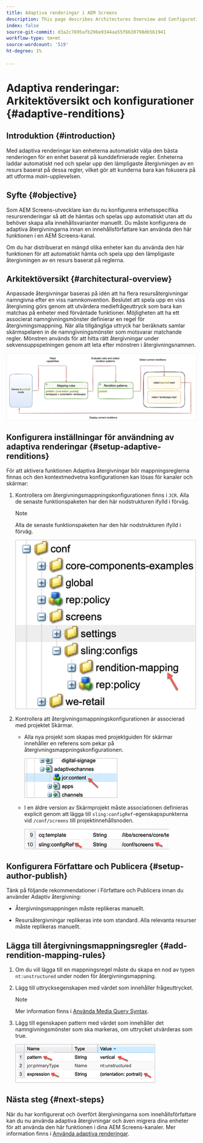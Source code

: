 ```yaml
---
title: Adaptiva renderingar i AEM Screens
description: This page describes Architectures Overview and Configurations for Adaptive Renditions in AEM Screens.
index: false
source-git-commit: d3a2c7695afb296e9344aa55f6630798db5b1941
workflow-type: tm+mt
source-wordcount: '519'
ht-degree: 1%

---
```



# Adaptiva renderingar: Arkitektöversikt och konfigurationer {#adaptive-renditions}

## Introduktion {#introduction}

Med adaptiva renderingar kan enheterna automatiskt välja den bästa renderingen för en enhet baserat på kunddefinierade regler. Enheterna laddar automatiskt ned och spelar upp den lämpligaste återgivningen av en resurs baserat på dessa regler, vilket gör att kunderna bara kan fokusera på att utforma *main*-upplevelsen.

## Syfte {#objective}

Som AEM Screens-utvecklare kan du nu konfigurera enhetsspecifika resursrenderingar så att de hämtas och spelas upp automatiskt utan att du behöver skapa alla innehållsvarianter manuellt. Du måste konfigurera de adaptiva återgivningarna innan en innehållsförfattare kan använda den här funktionen i en AEM Screens-kanal.

Om du har distribuerat en mängd olika enheter kan du använda den här funktionen för att automatiskt hämta och spela upp den lämpligaste återgivningen av en resurs baserat på reglerna.

## Arkitektöversikt {#architectural-overview}

Anpassade återgivningar baseras på idén att ha flera resursåtergivningar namngivna efter en viss namnkonvention. Beslutet att spela upp en viss återgivning görs genom att utvärdera mediefrågeuttryck som bara kan matchas på enheter med förväntade funktioner. Möjligheten att ha ett associerat namngivningsmönster definierar en regel för återgivningsmappning. När alla tillgängliga uttryck har beräknats samlar skärmspelaren in de namngivningsmönster som motsvarar matchande regler. Mönstren används för att hitta rätt återgivningar under sekvensuppspelningen genom att leta efter mönstren i återgivningsnamnen.

![bild](/help/user-guide/assets/adaptive-renditions/adaptive-renditions.png)

## Konfigurera inställningar för användning av adaptiva renderingar {#setup-adaptive-renditions}

För att aktivera funktionen Adaptiva återgivningar bör mappningsreglerna finnas och den kontextmedvetna konfigurationen kan lösas för kanaler och skärmar:

1. Kontrollera om återgivningsmappningskonfigurationen finns i `JCR`. Alla de senaste funktionspaketen har den här nodstrukturen ifylld i förväg.

   >[!NOTE]
   >Alla de senaste funktionspaketen har den här nodstrukturen ifylld i förväg.

   ![bild](/help/user-guide/assets/adaptive-renditions/mapping-rules1.png)

1. Kontrollera att återgivningsmappningskonfigurationen är associerad med projektet Skärmar.

   * Alla nya projekt som skapas med projektguiden för skärmar innehåller en referens som pekar på återgivningsmappningskonfigurationen.

      ![bild](/help/user-guide/assets/adaptive-renditions/mapping-rules2.png)

   * I en äldre version av Skärmprojekt måste associationen definieras explicit genom att lägga till `sling:configRef`-egenskapspunkterna vid `/conf/screens` till projektinnehållsnoden.

      ![bild](/help/user-guide/assets/adaptive-renditions/mapping-rules3.png)

## Konfigurera Författare och Publicera {#setup-author-publish}

Tänk på följande rekommendationer i Författare och Publicera innan du använder Adaptiv återgivning:

* Återgivningsmappningen måste replikeras manuellt.

* Resursåtergivningar replikeras inte som standard. Alla relevanta resurser måste replikeras manuellt.

## Lägga till återgivningsmappningsregler {#add-rendition-mapping-rules}

1. Om du vill lägga till en mappningsregel måste du skapa en nod av typen `nt:unstructured` under noden för återgivningsmappning.

1. Lägg till uttrycksegenskapen med värdet som innehåller frågeuttrycket.

   >[!NOTE]
   >Mer information finns i [Använda Media Query Syntax](https://developer.mozilla.org/en-US/docs/Web/CSS/Media_Queries/Using_media_queries).

1. Lägg till egenskapen pattern med värdet som innehåller det namngivningsmönster som ska markeras, om uttrycket utvärderas som true.

   ![bild](/help/user-guide/assets/adaptive-renditions/mapping-rules4.png)



## Nästa steg {#next-steps}

När du har konfigurerat och överfört återgivningarna som innehållsförfattare kan du nu använda adaptiva återgivningar och även migrera dina enheter för att använda den här funktionen i dina AEM Screens-kanaler. Mer information finns i [Använda adaptiva renderingar](/help/user-guide/using-adaptive-renditions.md).

